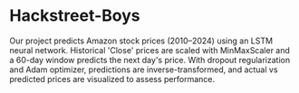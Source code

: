 # Hackstreet-Boys
Our project predicts Amazon stock prices (2010–2024) using an LSTM neural network. Historical 'Close' prices are scaled with MinMaxScaler and a 60-day window predicts the next day's price. With dropout regularization and Adam optimizer, predictions are inverse-transformed, and actual vs predicted prices are visualized to assess performance.
